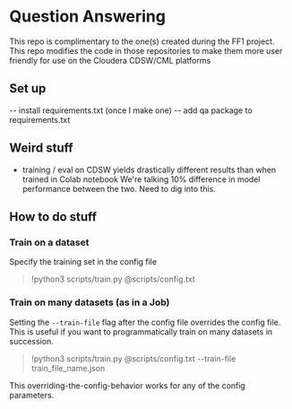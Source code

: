# Question Answering
This repo is complimentary to the one(s) created during the FF1 project. This repo modifies the code in those repositories to make them more user friendly for use on the Cloudera CDSW/CML platforms


## Set up
-- install requirements.txt (once I make one)
-- add qa package to requirements.txt


## Weird stuff
* training / eval on CDSW yields drastically different results than when trained in Colab notebook
We're talking 10% difference in model performance between the two. Need to dig into this. 


## How to do stuff

### Train on a dataset
Specify the training set in the config file
> !python3 scripts/train.py @scripts/config.txt

### Train on many datasets (as in a Job)
Setting the `--train-file` flag after the config file overrides the config file. This is useful if you want to programmatically train on many datasets in succession. 
> !python3 scripts/train.py @scripts/config.txt --train-file train_file_name.json

This overriding-the-config-behavior works for any of the config parameters. 
